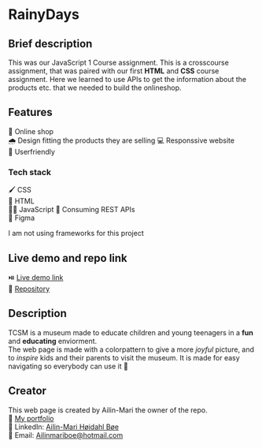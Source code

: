 # RainyDays

## Brief description
This was our JavaScript 1 Course assignment. This is a crosscourse assignment, that was paired with our first **HTML** and **CSS** course assignment. Here we learned to use APIs to get the information about the products etc. that we needed to build the onlineshop.

## Features
🛒 Online shop<br>
🌧️ Design fitting the products they are selling
💻 Responssive website<br>
🧸 Userfriendly<br>

### Tech stack
🖌️ CSS<br>
🚀 HTML<br>
👩‍💻 JavaScript
🧷 Consuming REST APIs <br>
🎨 Figma

I am not using frameworks for this project

## Live demo and repo link
⏯️ <a href="https://ailinmari.github.io/tcsm/">Live demo link</a><br>
🧭 <a href="https://github.com/AilinMari/tcsm">Repository</a>

## Description
TCSM is a museum made to educate children and young teenagers in a **fun** and **educating** enviorment.<br> The web page is made with a colorpattern to give a more *joyful* picture, and to *inspire* kids and their parents to visit the museum. It is made for easy navigating so everybody can use it 💝

## Creator
This web page is created by Ailin-Mari the owner of the repo.<br>
🌟 <a href="https://github.com/AilinMari/Portfolio-1"> My portfolio </a><br>
💼 LinkedIn: <a href="https://www.linkedin.com/in/ailin-mari-h%C3%B8idahl-b%C3%B8e-b99b28250/">Ailin-Mari Høidahl Bøe </a> <br>
📧 Email: Ailinmariboe@hotmail.com <br>

